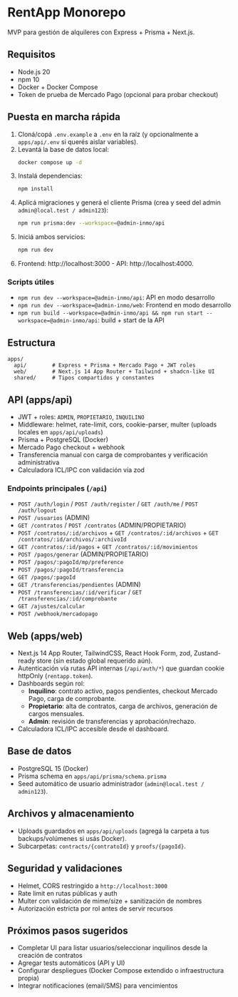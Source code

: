 # RentApp Monorepo

MVP para gestión de alquileres con Express + Prisma + Next.js.

## Requisitos

- Node.js 20
- npm 10
- Docker + Docker Compose
- Token de prueba de Mercado Pago (opcional para probar checkout)

## Puesta en marcha rápida

1. Cloná/copá `.env.example` a `.env` en la raíz (y opcionalmente a `apps/api/.env` si querés aislar variables).
2. Levantá la base de datos local:
   ```bash
   docker compose up -d
   ```
3. Instalá dependencias:
   ```bash
   npm install
   ```
4. Aplicá migraciones y generá el cliente Prisma (crea y seed del admin `admin@local.test / admin123`):
   ```bash
   npm run prisma:dev --workspace=@admin-inmo/api
   ```
5. Iniciá ambos servicios:
   ```bash
   npm run dev
   ```
6. Frontend: http://localhost:3000 - API: http://localhost:4000.

### Scripts útiles

- `npm run dev --workspace=@admin-inmo/api`: API en modo desarrollo
- `npm run dev --workspace=@admin-inmo/web`: Frontend en modo desarrollo
- `npm run build --workspace=@admin-inmo/api && npm run start --workspace=@admin-inmo/api`: build + start de la API

## Estructura

```
apps/
  api/        # Express + Prisma + Mercado Pago + JWT roles
  web/        # Next.js 14 App Router + Tailwind + shadcn-like UI
  shared/     # Tipos compartidos y constantes
```

## API (apps/api)

- JWT + roles: `ADMIN`, `PROPIETARIO`, `INQUILINO`
- Middleware: helmet, rate-limit, cors, cookie-parser, multer (uploads locales en `apps/api/uploads`)
- Prisma + PostgreSQL (Docker)
- Mercado Pago checkout + webhook
- Transferencia manual con carga de comprobantes y verificación administrativa
- Calculadora ICL/IPC con validación vía zod

### Endpoints principales (`/api`)

- `POST /auth/login` / `POST /auth/register` / `GET /auth/me` / `POST /auth/logout`
- `POST /usuarios` (ADMIN)
- `GET /contratos` / `POST /contratos` (ADMIN/PROPIETARIO)
- `POST /contratos/:id/archivos` + `GET /contratos/:id/archivos` + `GET /contratos/:id/archivos/:archivoId`
- `GET /contratos/:id/pagos` + `GET /contratos/:id/movimientos`
- `POST /pagos/generar` (ADMIN/PROPIETARIO)
- `POST /pagos/:pagoId/mp/preference`
- `POST /pagos/:pagoId/transferencia`
- `GET /pagos/:pagoId`
- `GET /transferencias/pendientes` (ADMIN)
- `POST /transferencias/:id/verificar` / `GET /transferencias/:id/comprobante`
- `GET /ajustes/calcular`
- `POST /webhook/mercadopago`

## Web (apps/web)

- Next.js 14 App Router, TailwindCSS, React Hook Form, zod, Zustand-ready store (sin estado global requerido aún).
- Autenticación vía rutas API internas (`/api/auth/*`) que guardan cookie httpOnly (`rentapp.token`).
- Dashboards según rol:
  - **Inquilino**: contrato activo, pagos pendientes, checkout Mercado Pago, carga de comprobante.
  - **Propietario**: alta de contratos, carga de archivos, generación de cargos mensuales.
  - **Admin**: revisión de transferencias y aprobación/rechazo.
- Calculadora ICL/IPC accesible desde el dashboard.

## Base de datos

- PostgreSQL 15 (Docker)
- Prisma schema en `apps/api/prisma/schema.prisma`
- Seed automático de usuario administrador (`admin@local.test / admin123`).

## Archivos y almacenamiento

- Uploads guardados en `apps/api/uploads` (agregá la carpeta a tus backups/volúmenes si usás Docker).
- Subcarpetas: `contracts/{contratoId}` y `proofs/{pagoId}`.

## Seguridad y validaciones

- Helmet, CORS restringido a `http://localhost:3000`
- Rate limit en rutas públicas y auth
- Multer con validación de mime/size + sanitización de nombres
- Autorización estricta por rol antes de servir recursos

## Próximos pasos sugeridos

- Completar UI para listar usuarios/seleccionar inquilinos desde la creación de contratos
- Agregar tests automáticos (API y UI)
- Configurar despliegues (Docker Compose extendido o infraestructura propia)
- Integrar notificaciones (email/SMS) para vencimientos
